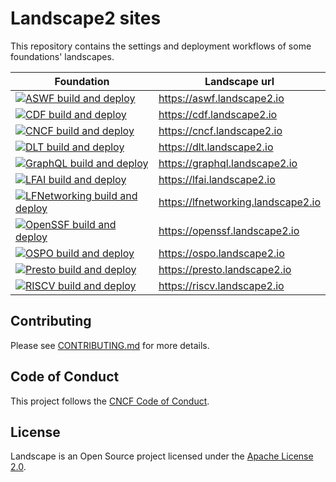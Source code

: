 # Landscape2 sites

This repository contains the settings and deployment workflows of some foundations' landscapes.

| Foundation                                                                                                                                                                                                                            | Landscape url                   |
| ------------------------------------------------------------------------------------------------------------------------------------------------------------------------------------------------------------------------------------- | ------------------------------- |
| [![ASWF build and deploy](https://github.com/cncf/landscape2-sites/actions/workflows/aswf-build-and-deploy.yml/badge.svg?branch=main)](https://github.com/cncf/landscape2-sites/actions/workflows/aswf-build-and-deploy.yml)          | <https://aswf.landscape2.io>    |
| [![CDF build and deploy](https://github.com/cncf/landscape2-sites/actions/workflows/cdf-build-and-deploy.yml/badge.svg?branch=main)](https://github.com/cncf/landscape2-sites/actions/workflows/cdf-build-and-deploy.yml)             | <https://cdf.landscape2.io>     |
| [![CNCF build and deploy](https://github.com/cncf/landscape2-sites/actions/workflows/cncf-build-and-deploy.yml/badge.svg?branch=main)](https://github.com/cncf/landscape2-sites/actions/workflows/cncf-build-and-deploy.yml)          | <https://cncf.landscape2.io>    |
| [![DLT build and deploy](https://github.com/cncf/landscape2-sites/actions/workflows/dlt-build-and-deploy.yml/badge.svg?branch=main)](https://github.com/cncf/landscape2-sites/actions/workflows/dlt-build-and-deploy.yml)             | <https://dlt.landscape2.io>     |
| [![GraphQL build and deploy](https://github.com/cncf/landscape2-sites/actions/workflows/graphql-build-and-deploy.yml/badge.svg?branch=main)](https://github.com/cncf/landscape2-sites/actions/workflows/graphql-build-and-deploy.yml) | <https://graphql.landscape2.io> |
| [![LFAI build and deploy](https://github.com/cncf/landscape2-sites/actions/workflows/lfai-build-and-deploy.yml/badge.svg?branch=main)](https://github.com/cncf/landscape2-sites/actions/workflows/lfai-build-and-deploy.yml)          | <https://lfai.landscape2.io>    |
| [![LFNetworking build and deploy](https://github.com/cncf/landscape2-sites/actions/workflows/lfnetworking-build-and-deploy.yml/badge.svg?branch=main)](https://github.com/cncf/landscape2-sites/actions/workflows/lfnetworking-build-and-deploy.yml)          | <https://lfnetworking.landscape2.io>    |
| [![OpenSSF build and deploy](https://github.com/cncf/landscape2-sites/actions/workflows/openssf-build-and-deploy.yml/badge.svg?branch=main)](https://github.com/cncf/landscape2-sites/actions/workflows/openssf-build-and-deploy.yml) | <https://openssf.landscape2.io> |
| [![OSPO build and deploy](https://github.com/cncf/landscape2-sites/actions/workflows/ospo-build-and-deploy.yml/badge.svg?branch=main)](https://github.com/cncf/landscape2-sites/actions/workflows/ospo-build-and-deploy.yml)          | <https://ospo.landscape2.io>    |
| [![Presto build and deploy](https://github.com/cncf/landscape2-sites/actions/workflows/presto-build-and-deploy.yml/badge.svg?branch=main)](https://github.com/cncf/landscape2-sites/actions/workflows/presto-build-and-deploy.yml)    | <https://presto.landscape2.io>  |
| [![RISCV build and deploy](https://github.com/cncf/landscape2-sites/actions/workflows/riscv-build-and-deploy.yml/badge.svg?branch=main)](https://github.com/cncf/landscape2-sites/actions/workflows/riscv-build-and-deploy.yml)       | <https://riscv.landscape2.io>   |

## Contributing

Please see [CONTRIBUTING.md](./CONTRIBUTING.md) for more details.

## Code of Conduct

This project follows the [CNCF Code of Conduct](https://github.com/cncf/foundation/blob/master/code-of-conduct.md).

## License

Landscape is an Open Source project licensed under the [Apache License 2.0](https://www.apache.org/licenses/LICENSE-2.0).
